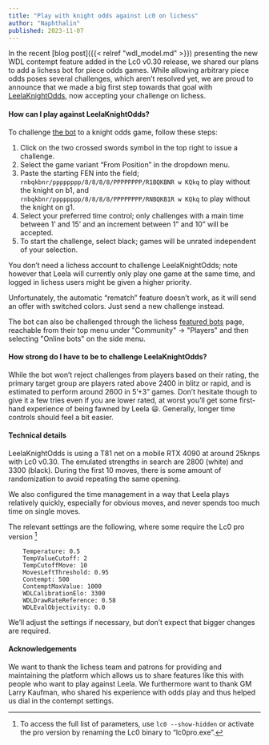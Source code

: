 ```yaml
---
title: "Play with knight odds against Lc0 on lichess"
author: "Naphthalin"
published: 2023-11-07
---
```


In the recent [blog post]({{< relref "wdl_model.md" >}}) presenting the new WDL contempt feature added in the Lc0 v0.30 release, we shared our plans to add a lichess bot for piece odds games. While allowing arbitrary piece odds poses several challenges, which aren’t resolved yet, we are proud to announce that we made a big first step towards that goal with [LeelaKnightOdds](https://lichess.org/@/LeelaKnightOdds), now accepting your challenge on lichess.
<!--more-->

#### How can I play against LeelaKnightOdds?

To challenge [the bot](https://lichess.org/@/LeelaKnightOdds) to a knight odds game, follow these steps:
1. Click on the two crossed swords symbol in the top right to issue a challenge.
2. Select the game variant “From Position” in the dropdown menu.
3. Paste the starting FEN into the field;\
`rnbqkbnr/pppppppp/8/8/8/8/PPPPPPPP/R1BQKBNR w KQkq` to play without the knight on b1, and\
`rnbqkbnr/pppppppp/8/8/8/8/PPPPPPPP/RNBQKB1R w KQkq` to play without the knight on g1.
4. Select your preferred time control; only challenges with a main time between 1’ and 15’ and an increment between 1” and 10” will be accepted.
5. To start the challenge, select black; games will be unrated independent of your selection.

You don’t need a lichess account to challenge LeelaKnightOdds; note however that Leela will currently only play one game at the same time, and logged in lichess users might be given a higher priority.

Unfortunately, the automatic “rematch” feature doesn’t work, as it will send an offer with switched colors. Just send a new challenge instead.

The bot can also be challenged through the lichess [featured bots](https://lichess.org/player/bots) page, reachable from their top menu under "Community" &rarr; "Players" and then selecting "Online bots" on the side menu.

#### How strong do I have to be to challenge LeelaKnightOdds?

While the bot won’t reject challenges from players based on their rating, the primary target group are players rated above 2400 in blitz or rapid, and is estimated to perform around 2600 in 5’+3” games. Don’t hesitate though to give it a few tries even if you are lower rated, at worst you’ll get some first-hand experience of being fawned by Leela :smiley:. Generally, longer time controls should feel a bit easier.


#### Technical details

LeelaKnightOdds is using a T81 net on a mobile RTX 4090 at around 25knps with Lc0 v0.30. The emulated strengths in search are 2800 (white) and 3300 (black). During the first 10 moves, there is some amount of randomization to avoid repeating the same opening.

We also configured the time management in a way that Leela plays relatively quickly, especially for obvious moves, and never spends too much time on single moves.

The relevant settings are the following, where some require the Lc0 pro version [^1]
```
	Temperature: 0.5
	TempValueCutoff: 2
	TempCutoffMove: 10
	MovesLeftThreshold: 0.95
	Contempt: 500
	ContemptMaxValue: 1000
	WDLCalibrationElo: 3300
	WDLDrawRateReference: 0.58
	WDLEvalObjectivity: 0.0
```

We’ll adjust the settings if necessary, but don’t expect that bigger changes are required.


#### Acknowledgements

We want to thank the lichess team and patrons for providing and maintaining the platform which allows us to share features like this with people who want to play against Leela. We furthermore want to thank GM Larry Kaufman, who shared his experience with odds play and thus helped us dial in the contempt settings.

[^1]: To access the full list of parameters, use `lc0 --show-hidden` or activate the pro version by renaming the Lc0 binary to “lc0pro.exe”.

